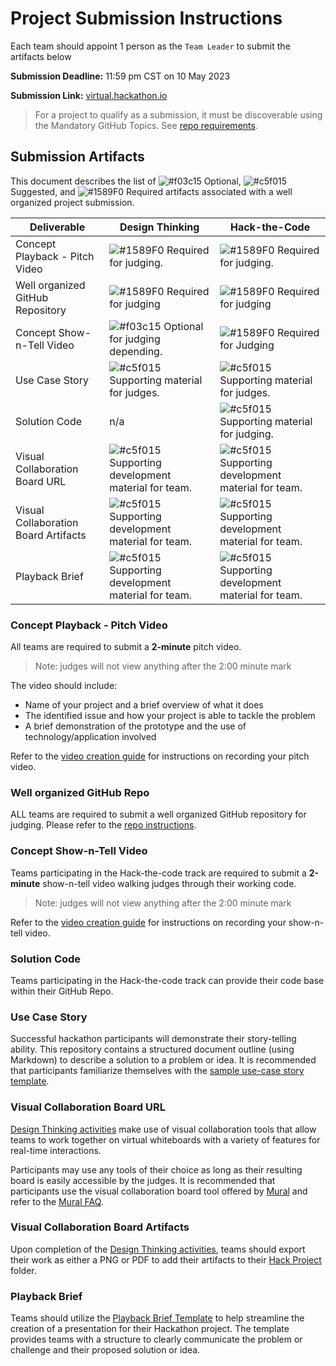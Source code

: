 # Project Submission Instructions

Each team should appoint 1 person as the `Team Leader` to submit the artifacts below

**Submission Deadline:** 11:59 pm CST on 10 May 2023

**Submission Link:** [virtual.hackathon.io](virtual.hackathon.io)

>For a project to qualify as a submission, it must be discoverable using the Mandatory GitHub Topics. See [repo requirements](./repo-requirements.md).

## Submission Artifacts
This document describes the list of ![#f03c15](https://via.placeholder.com/15/f03c15/f03c15.png) Optional, ![#c5f015](https://via.placeholder.com/15/c5f015/c5f015.png) Suggested, and ![#1589F0](https://via.placeholder.com/15/1589F0/1589F0.png) Required artifacts associated with a well organized project submission. 

| Deliverable | Design Thinking | Hack-the-Code
| --- | --- |--- |
| Concept Playback - Pitch Video|  ![#1589F0](https://via.placeholder.com/15/1589F0/1589F0.png) Required for judging. | ![#1589F0](https://via.placeholder.com/15/1589F0/1589F0.png) Required for judging. |
| Well organized GitHub Repository | ![#1589F0](https://via.placeholder.com/15/1589F0/1589F0.png) Required for judging | ![#1589F0](https://via.placeholder.com/15/1589F0/1589F0.png) Required for judging |
| Concept Show-n-Tell Video | ![#f03c15](https://via.placeholder.com/15/f03c15/f03c15.png) Optional for judging depending. | ![#1589F0](https://via.placeholder.com/15/1589F0/1589F0.png) Required for Judging |
| Use Case Story | ![#c5f015](https://via.placeholder.com/15/c5f015/c5f015.png) Supporting material for judges. | ![#c5f015](https://via.placeholder.com/15/c5f015/c5f015.png) Supporting material for judges. |
| Solution Code | n/a | ![#c5f015](https://via.placeholder.com/15/c5f015/c5f015.png) Supporting material for judging. |
| Visual Collaboration Board URL | ![#c5f015](https://via.placeholder.com/15/c5f015/c5f015.png) Supporting development material for team. | ![#c5f015](https://via.placeholder.com/15/c5f015/c5f015.png) Supporting development material for team.
| Visual Collaboration Board Artifacts | ![#c5f015](https://via.placeholder.com/15/c5f015/c5f015.png) Supporting development material for team. | ![#c5f015](https://via.placeholder.com/15/c5f015/c5f015.png) Supporting development material for team.
| Playback Brief| ![#c5f015](https://via.placeholder.com/15/c5f015/c5f015.png) Supporting development material for team. | ![#c5f015](https://via.placeholder.com/15/c5f015/c5f015.png) Supporting development material for team.

### Concept Playback - Pitch Video
All teams are required to submit a **2-minute** pitch video. 
>Note: judges will not view anything after the 2:00 minute mark

The video should include:

* Name of your project and a brief overview of what it does
* The identified issue and how your project is able to tackle the problem
* A brief demonstration of the prototype and the use of technology/application involved 

Refer to the [video creation guide](./video-creation-guide.md) for instructions on recording your pitch video.

### Well organized GitHub Repo
ALL teams are required to submit a well organized GitHub repository for judging. Please refer to the [repo instructions](./repo-requirements.md).

### Concept Show-n-Tell Video 

Teams participating in the Hack-the-code track are required to submit a **2-minute** show-n-tell video walking judges through their working code. 
>Note: judges will not view anything after the 2:00 minute mark

Refer to the [video creation guide](./video-creation-guide.md) for instructions on recording your show-n-tell video.

### Solution Code

Teams participating in the Hack-the-code track can provide their code base within their GitHub Repo.

### Use Case Story
Successful hackathon participants will demonstrate their story-telling ability. This repository contains a structured document outline (using Markdown) to describe a solution to a problem or idea. It is recommended that participants familiarize themselves with the [sample use-case story template](../challenges/challenge1/usecase/story-template.md).

### Visual Collaboration Board URL
[Design Thinking activities](./design-thinking-artifacts.md) make use of visual collaboration tools that allow teams to work together on virtual whiteboards with a variety of features for real-time interactions. 

Participants may use any tools of their choice as long as their resulting board is easily accessible by the judges. It is recommended that participants use the visual collaboration board tool offered by [Mural](./mural/mural-instructions.md) and refer to the [Mural FAQ](./mural/mural-faq.md).

### Visual Collaboration Board Artifacts
Upon completion of the [Design Thinking activities](./design-thinking-artifacts.md), teams should export their work as either a PNG or PDF to add their artifacts to their [Hack Project](../hackproject/) folder.

### Playback Brief

Teams should utilize the [Playback Brief Template](../challenges/common/presentations/gaad-hackathon-playback-template.pptx) to help streamline the creation of a presentation for their Hackathon project. The template provides teams with a structure to clearly communicate the problem or challenge and their proposed solution or idea. 

